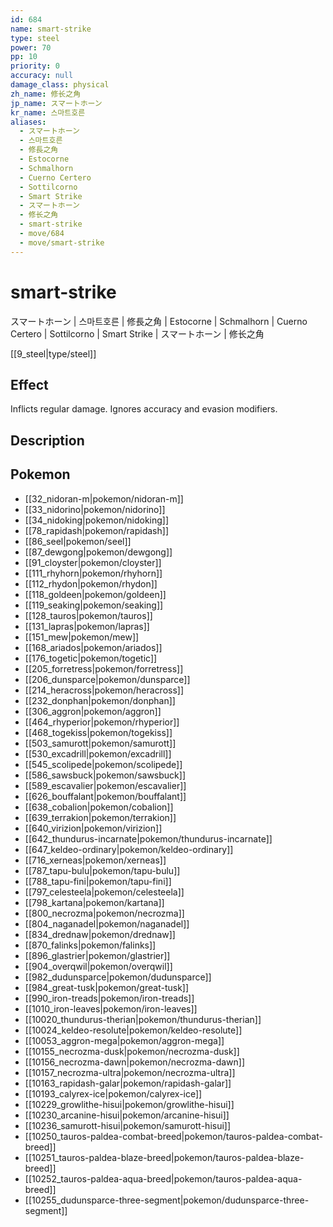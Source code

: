 ```yaml
---
id: 684
name: smart-strike
type: steel
power: 70
pp: 10
priority: 0
accuracy: null
damage_class: physical
zh_name: 修长之角
jp_name: スマートホーン
kr_name: 스마트호른
aliases:
  - スマートホーン
  - 스마트호른
  - 修長之角
  - Estocorne
  - Schmalhorn
  - Cuerno Certero
  - Sottilcorno
  - Smart Strike
  - スマートホーン
  - 修长之角
  - smart-strike
  - move/684
  - move/smart-strike
---
```

# smart-strike
    
スマートホーン | 스마트호른 | 修長之角 | Estocorne | Schmalhorn | Cuerno Certero | Sottilcorno | Smart Strike | スマートホーン | 修长之角

[[9_steel|type/steel]]

## Effect

Inflicts regular damage.  Ignores accuracy and evasion modifiers.

## Description



## Pokemon

- [[32_nidoran-m|pokemon/nidoran-m]]
- [[33_nidorino|pokemon/nidorino]]
- [[34_nidoking|pokemon/nidoking]]
- [[78_rapidash|pokemon/rapidash]]
- [[86_seel|pokemon/seel]]
- [[87_dewgong|pokemon/dewgong]]
- [[91_cloyster|pokemon/cloyster]]
- [[111_rhyhorn|pokemon/rhyhorn]]
- [[112_rhydon|pokemon/rhydon]]
- [[118_goldeen|pokemon/goldeen]]
- [[119_seaking|pokemon/seaking]]
- [[128_tauros|pokemon/tauros]]
- [[131_lapras|pokemon/lapras]]
- [[151_mew|pokemon/mew]]
- [[168_ariados|pokemon/ariados]]
- [[176_togetic|pokemon/togetic]]
- [[205_forretress|pokemon/forretress]]
- [[206_dunsparce|pokemon/dunsparce]]
- [[214_heracross|pokemon/heracross]]
- [[232_donphan|pokemon/donphan]]
- [[306_aggron|pokemon/aggron]]
- [[464_rhyperior|pokemon/rhyperior]]
- [[468_togekiss|pokemon/togekiss]]
- [[503_samurott|pokemon/samurott]]
- [[530_excadrill|pokemon/excadrill]]
- [[545_scolipede|pokemon/scolipede]]
- [[586_sawsbuck|pokemon/sawsbuck]]
- [[589_escavalier|pokemon/escavalier]]
- [[626_bouffalant|pokemon/bouffalant]]
- [[638_cobalion|pokemon/cobalion]]
- [[639_terrakion|pokemon/terrakion]]
- [[640_virizion|pokemon/virizion]]
- [[642_thundurus-incarnate|pokemon/thundurus-incarnate]]
- [[647_keldeo-ordinary|pokemon/keldeo-ordinary]]
- [[716_xerneas|pokemon/xerneas]]
- [[787_tapu-bulu|pokemon/tapu-bulu]]
- [[788_tapu-fini|pokemon/tapu-fini]]
- [[797_celesteela|pokemon/celesteela]]
- [[798_kartana|pokemon/kartana]]
- [[800_necrozma|pokemon/necrozma]]
- [[804_naganadel|pokemon/naganadel]]
- [[834_drednaw|pokemon/drednaw]]
- [[870_falinks|pokemon/falinks]]
- [[896_glastrier|pokemon/glastrier]]
- [[904_overqwil|pokemon/overqwil]]
- [[982_dudunsparce|pokemon/dudunsparce]]
- [[984_great-tusk|pokemon/great-tusk]]
- [[990_iron-treads|pokemon/iron-treads]]
- [[1010_iron-leaves|pokemon/iron-leaves]]
- [[10020_thundurus-therian|pokemon/thundurus-therian]]
- [[10024_keldeo-resolute|pokemon/keldeo-resolute]]
- [[10053_aggron-mega|pokemon/aggron-mega]]
- [[10155_necrozma-dusk|pokemon/necrozma-dusk]]
- [[10156_necrozma-dawn|pokemon/necrozma-dawn]]
- [[10157_necrozma-ultra|pokemon/necrozma-ultra]]
- [[10163_rapidash-galar|pokemon/rapidash-galar]]
- [[10193_calyrex-ice|pokemon/calyrex-ice]]
- [[10229_growlithe-hisui|pokemon/growlithe-hisui]]
- [[10230_arcanine-hisui|pokemon/arcanine-hisui]]
- [[10236_samurott-hisui|pokemon/samurott-hisui]]
- [[10250_tauros-paldea-combat-breed|pokemon/tauros-paldea-combat-breed]]
- [[10251_tauros-paldea-blaze-breed|pokemon/tauros-paldea-blaze-breed]]
- [[10252_tauros-paldea-aqua-breed|pokemon/tauros-paldea-aqua-breed]]
- [[10255_dudunsparce-three-segment|pokemon/dudunsparce-three-segment]]

